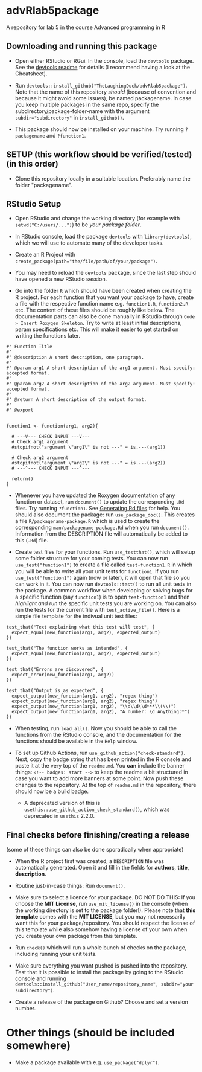 # advRlab5package
A repository for lab 5 in the course Advanced programming in R

## Downloading and running this package
* Open either RStudio or RGui. In the console, load the `devtools` package. See the [devtools readme](https://cran.r-project.org/web/packages/devtools/readme/README.html) for details (I recommend having a look at the Cheatsheet).

* Run `devtools::install_github("TheLaughingDuck/advRlab5package")`. Note that the name of this repository *should* (because of convention and because it might avoid some issues), be named packagename. In case you keep multiple packages in the same repo, specify the subdirectory/package-folder-name with the argument `subdir="subdirectory"` in `install_github()`.

* This package should now be installed on your machine. Try running `?packagename` and `?function1`.

## SETUP (this workflow should be verified/tested) (in this order)
* Clone this repository locally in a suitable location. Preferably name the folder "packagename".

## RStudio Setup
* Open RStudio and change the working directory (for example with `setwd("C:/users/...")`) to be _your package folder_.

* In RStudio console, load the package `devtools` with `library(devtools)`, which we will use to automate many of the developer tasks.

* Create an R Project with `create_package(path="the/file/path/of/your/package")`.

* You may need to reload the `devtools` package, since the last step should have opened a new RStudio session.

* Go into the folder `R` which should have been created when creating the R project. For each function that you want your package to have, create a file with the respective function name e.g. `function1.R`, `function2.R` etc. The content of these files should be roughly like below. The documentation parts can also be done manually in RStudio through `Code > Insert Roxygen Skeleton`. Try to write at least initial descriptions, param specifications etc. This will make it easier to get started on writing the functions later.

```
#' Function Title
#'
#' @description A short description, one paragraph.
#'
#' @param arg1 A short description of the arg1 argument. Must specify: accepted format.
#'
#' @param arg2 A short description of the arg2 argument. Must specify: accepted format.
#'
#' @return A short description of the output format.
#'
#' @export


function1 <- function(arg1, arg2){

  # ---V--- CHECK INPUT ---V---
  # Check arg1 argument
  #stopifnot("argument \"arg1\" is not ---" = is.---(arg1))

  # Check arg2 argument
  #stopifnot("argument \"arg2\" is not ---" = is.---(arg2))
  # ---^--- CHECK INPUT ---^---

  return()
}
```

* Whenever you have updated the Roxygen documentation of any function or dataset, run `document()` to update the corresponding `.Rd` files. Try running `?function1`. See [Generating Rd files](http://cran.nexr.com/web/packages/roxygen2/vignettes/rd.html) for help. You should also document the package: run `use_package_doc()`. This creates a file `R/packagename-package.R` which is used to create the corresponding `man/packagename-package.Rd` when you run `document()`. Information from the DESCRIPTION file will automatically be added to this (`.Rd`)  file.

* Create test files for your functions. Run `use_testthat()`, which will setup some folder structure for your coming tests. You can now run `use_test("function1")` to create a file called `test-function1.R` in which you will be able to write all your unit tests for `function1`. If you run `use_test("function1")` again (now or later), it will open that file so you can work in it. You can now run `devtools::test()` to run all unit tests in the package. A common workflow when developing or solving bugs for a specific function (say `function1`) is to open `test-function1` and then _highlight and run_ the specific unit tests you are working on. You can also run the tests for the current file with `test_active_file()`. Here is a simple file template for the indivual unit test files:

```
test_that("Text explaining what this test will test", {
  expect_equal(new_function(arg1, arg2), expected_output)
})

test_that("The function works as intended", {
  expect_equal(new_function(arg1, arg2), expected_output)
})

test_that("Errors are discovered", {
  expect_error(new_function(arg1, arg2))
})

test_that("Output is as expected", {
  expect_output(new_function(arg1, arg2), "regex thing")
  expect_output(new_function(arg1, arg2), "regex thing")
  expect_output(new_function(arg1, arg2), "\\d\\d\\d***\\(\\)")
  expect_output(new_function(arg1, arg2), "A number: \d Anything:*")
})
```

* When testing, run `load_all()`. Now you should be able to call the functions from the RStudio console, and the documentation for the functions should be available in the `Help` window.

* To set up Github Actions, run `use_github_action("check-standard")`. Next, copy the badge string that has been printed in the R console and paste it at the very top of the `readme.md`. You **can** include the banner things: `<!-- badges: start -->` to keep the readme a bit structured in case you want to add more banners at some point. Now push these changes to the repository. At the top of `readme.md` in the repository, there should now be a build badge.
  * A deprecated version of this is `usethis::use_github_action_check_standard()`, which was deprecated in `usethis` 2.2.0.

## Final checks before finishing/creating a release
(some of these things can also be done sporadically when appropriate)

* When the R project first was created, a `DESCRIPTION` file was automatically generated. Open it and fill in the fields for **authors**, **title**, **description**.

* Routine just-in-case things: Run `document()`.

* Make sure to select a licence for your package. DO NOT DO THIS: If you choose the **MIT License**, run `use_mit_license()` in the console (when the working directory is set to the package folder!). Please note that **this template** comes with the **MIT LICENSE**, but you may not necessarily want this for your package/repository. You should respect the license of this template while also somehow having a license of your own when you create your own package from this template.
 
* Run `check()` which will run a whole bunch of checks on the package, including running your unit tests.

* Make sure everything you want pushed is pushed into the repository. Test that it is possible to install the package by going to the RStudio console and running `devtools::install_github("User_name/repository_name", subdir="your subdirectory")`.

* Create a release of the package on Github? Choose and set a version number.



# Other things (should be included somewhere)

* Make a package available with e.g. `use_package("dplyr")`.

